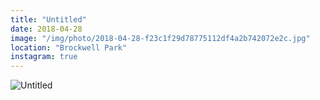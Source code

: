 ```yaml
---
title: "Untitled"
date: 2018-04-28
image: "/img/photo/2018-04-28-f23c1f29d78775112df4a2b742072e2c.jpg"
location: "Brockwell Park"
instagram: true
---
```


![Untitled](/img/photo/2018-04-28-f23c1f29d78775112df4a2b742072e2c.jpg)

